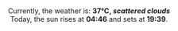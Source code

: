 <p  align="center"><br/>Currently, the weather is: <b> 37°C, <i>scattered clouds</i></b></br>Today, the sun rises at <b>04:46</b> and sets at <b>19:39</b>.</p>
